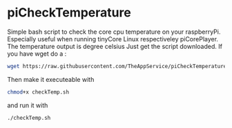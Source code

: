 # piCheckTemperature
Simple bash script to check the core cpu temperature on your raspberryPi. Especially useful when running tinyCore Linux respectiveley piCorePlayer.
The temperature output is degree celsius
Just get the script downloaded. If you have wget do a :
```bash
wget https://raw.githubusercontent.com/TheAppService/piCheckTemperature/master/checkTemp.sh
```
Then make it executeable with
```bash
chmod+x checkTemp.sh
```
and run it with 
```bash
./checkTemp.sh
```
